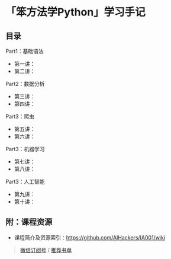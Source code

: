 # 「笨方法学Python」学习手记

## 目录

Part1：基础语法

- 第一讲：
- 第二讲：    

Part2：数据分析

- 第三讲：   
- 第四讲：    

Part3：爬虫

- 第五讲：
- 第六讲：


Part3：机器学习

- 第七讲：
- 第八讲：

Part3：人工智能

- 第九讲：
- 第十讲：


## 附：课程资源

- 课程简介及资源索引：https://github.com/AIHackers/IA001/wiki


> [微信订阅号](http://weixin.sogou.com/weixin?type=1&query=%E5%BC%80%E6%99%BA%E5%AD%A6%E5%A0%82&ie=utf8&_sug_=y&_sug_type_=) / [推荐书单](http://www.douban.com/people/openmindclub/doulists/all)
